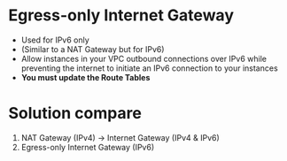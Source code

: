 # Egress-only Internet Gateway

- Used for IPv6 only
- (Similar to a NAT Gateway but for IPv6)
- Allow instances in your VPC outbound connections over IPv6 while preventing the internet to initiate an IPv6 connection to your instances
- **You must update the Route Tables**

# Solution compare

1. NAT Gateway (IPv4) → Internet Gateway (IPv4 & IPv6)
2. Egress-only Internet Gateway (IPv6)